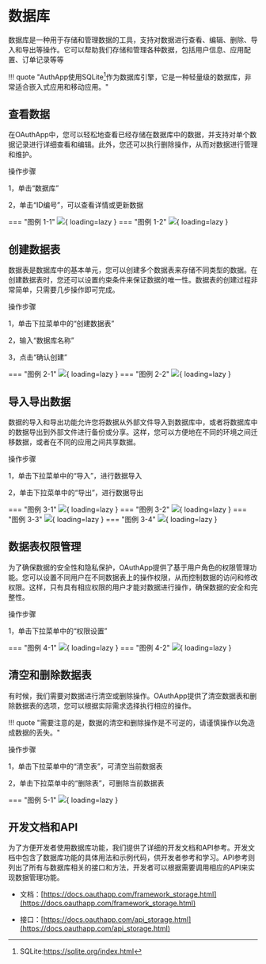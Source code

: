 # 数据库

数据库是一种用于存储和管理数据的工具，支持对数据进行查看、编辑、删除、导入和导出等操作。它可以帮助我们存储和管理各种数据，包括用户信息、应用配置、订单记录等等

!!! quote "AuthApp使用SQLite[^1]作为数据库引擎，它是一种轻量级的数据库，非常适合嵌入式应用和移动应用。"

## 查看数据

在OAuthApp中，您可以轻松地查看已经存储在数据库中的数据，并支持对单个数据记录进行详细查看和编辑。此外，您还可以执行删除操作，从而对数据进行管理和维护。

操作步骤

1，单击“数据库”

2，单击“ID编号”，可以查看详情或更新数据

=== "图例 1-1"
    ![](https://docs.oauthapp.com/doc_app_database/1-1.png){ loading=lazy }
=== "图例 1-2"
    ![](https://docs.oauthapp.com/doc_app_database/1-2.png){ loading=lazy }


## 创建数据表

数据表是数据库中的基本单元，您可以创建多个数据表来存储不同类型的数据。在创建数据表时，您还可以设置约束条件来保证数据的唯一性。数据表的创建过程非常简单，只需要几步操作即可完成。

操作步骤

1，单击下拉菜单中的“创建数据表”

2，输入“数据库名称”

3，点击“确认创建”

=== "图例 2-1"
    ![](https://docs.oauthapp.com/doc_app_database/2-1.png){ loading=lazy }
=== "图例 2-2"
    ![](https://docs.oauthapp.com/doc_app_database/2-2.png){ loading=lazy }


## 导入导出数据

数据的导入和导出功能允许您将数据从外部文件导入到数据库中，或者将数据库中的数据导出到外部文件进行备份或分享。这样，您可以方便地在不同的环境之间迁移数据，或者在不同的应用之间共享数据。

操作步骤

1，单击下拉菜单中的“导入”，进行数据导入

2，单击下拉菜单中的“导出”，进行数据导出

=== "图例 3-1"
    ![](https://docs.oauthapp.com/doc_app_database/3-1.png){ loading=lazy }
=== "图例 3-2"
    ![](https://docs.oauthapp.com/doc_app_database/3-2.png){ loading=lazy }
=== "图例 3-3"
    ![](https://docs.oauthapp.com/doc_app_database/3-3.png){ loading=lazy }
=== "图例 3-4"
    ![](https://docs.oauthapp.com/doc_app_database/3-4.png){ loading=lazy }

## 数据表权限管理

为了确保数据的安全性和隐私保护，OAuthApp提供了基于用户角色的权限管理功能。您可以设置不同用户在不同数据表上的操作权限，从而控制数据的访问和修改权限。这样，只有具有相应权限的用户才能对数据进行操作，确保数据的安全和完整性。

操作步骤

1，单击下拉菜单中的“权限设置”

=== "图例 4-1"
    ![](https://docs.oauthapp.com/doc_app_database/4-1.png){ loading=lazy }
=== "图例 4-2"
    ![](https://docs.oauthapp.com/doc_app_database/4-2.png){ loading=lazy }

## 清空和删除数据表

有时候，我们需要对数据进行清空或删除操作。OAuthApp提供了清空数据表和删除数据表的选项，您可以根据实际需求选择执行相应的操作。

!!! quote "需要注意的是，数据的清空和删除操作是不可逆的，请谨慎操作以免造成数据的丢失。"

操作步骤

1，单击下拉菜单中的“清空表”，可清空当前数据表

2，单击下拉菜单中的“删除表”，可删除当前数据表

=== "图例 5-1"
    ![](https://docs.oauthapp.com/doc_app_database/5-1.png){ loading=lazy }


## 开发文档和API

为了方便开发者使用数据库功能，我们提供了详细的开发文档和API参考。开发文档中包含了数据库功能的具体用法和示例代码，供开发者参考和学习。API参考则列出了所有与数据库相关的接口和方法，开发者可以根据需要调用相应的API来实现数据管理功能。

- 文档：[https://docs.oauthapp.com/framework_storage.html](https://docs.oauthapp.com/framework_storage.html)

- 接口：[https://docs.oauthapp.com/api_storage.html](https://docs.oauthapp.com/api_storage.html)

[^1]:SQLite:https://sqlite.org/index.html